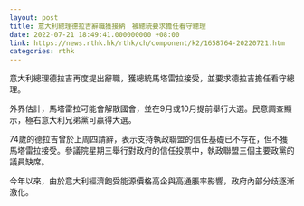 ```yaml
---
layout: post
title: 意大利總理德拉吉辭職獲接納　被總統要求擔任看守總理
date: 2022-07-21 18:49:41.000000000 +08:00
link: https://news.rthk.hk/rthk/ch/component/k2/1658764-20220721.htm
categories: rthk
---
```


意大利總理德拉吉再度提出辭職，獲總統馬塔雷拉接受，並要求德拉吉擔任看守總理。

外界估計，馬塔雷拉可能會解散國會，並在9月或10月提前舉行大選。民意調查顯示，極右意大利兄弟黨可贏得大選。

74歲的德拉吉曾於上周四請辭，表示支持執政聯盟的信任基礎已不存在，但不獲馬塔雷拉接受。參議院星期三舉行對政府的信任投票中，執政聯盟三個主要政黨的議員缺席。

今年以來，由於意大利經濟飽受能源價格高企與高通脹率影響，政府內部分歧逐漸激化。
